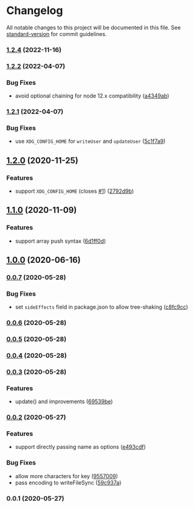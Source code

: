 # Changelog

All notable changes to this project will be documented in this file. See [standard-version](https://github.com/conventional-changelog/standard-version) for commit guidelines.

### [1.2.4](https://github.com/unjs/rc9/compare/v1.2.2...v1.2.4) (2022-11-16)

### [1.2.2](https://github.com/unjs/rc9/compare/v1.2.1...v1.2.2) (2022-04-07)


### Bug Fixes

* avoid optional chaining for node 12.x compatibility ([a4349ab](https://github.com/unjs/rc9/commit/a4349ab85606e71b65e6a4df70dc889d26223efd))

### [1.2.1](https://github.com/unjs/rc9/compare/v1.2.0...v1.2.1) (2022-04-07)


### Bug Fixes

* use `XDG_CONFIG_HOME` for `writeUser` and `updateUser` ([5c1f7a9](https://github.com/unjs/rc9/commit/5c1f7a9873302b9ae04bf2eb979a315caaa4ce96))

## [1.2.0](https://github.com/unjs/rc9/compare/v1.1.0...v1.2.0) (2020-11-25)


### Features

* support `XDG_CONFIG_HOME` (closes [#1](https://github.com/unjs/rc9/issues/1)) ([2792d9b](https://github.com/unjs/rc9/commit/2792d9b93d16771425a56a0166e3d2a3cac3fa34))

## [1.1.0](https://github.com/unjs/rc9/compare/v1.0.0...v1.1.0) (2020-11-09)


### Features

* support array push syntax ([6d1ff0d](https://github.com/unjs/rc9/commit/6d1ff0dff0dfb4fa94b3687f91a8b629c020ed54))

## [1.0.0](https://github.com/unjs/rc9/compare/v0.0.7...v1.0.0) (2020-06-16)

### [0.0.7](https://github.com/unjs/rc9/compare/v0.0.6...v0.0.7) (2020-05-28)


### Bug Fixes

* set `sideEffects` field in package.json to allow tree-shaking ([c8fc9cc](https://github.com/unjs/rc9/commit/c8fc9ccc8eeffe70f5cf6d8ae832989c9ce3bdb4))

### [0.0.6](https://github.com/unjs/rc9/compare/v0.0.5...v0.0.6) (2020-05-28)

### [0.0.5](https://github.com/unjs/rc9/compare/v0.0.4...v0.0.5) (2020-05-28)

### [0.0.4](https://github.com/unjs/rc9/compare/v0.0.3...v0.0.4) (2020-05-28)

### [0.0.3](https://github.com/unjs/rc9/compare/v0.0.2...v0.0.3) (2020-05-28)


### Features

* update() and improvements ([69539be](https://github.com/unjs/rc9/commit/69539bed862cf5659971329d2007e78d97bcd2a4))

### [0.0.2](https://github.com/unjs/rc9/compare/v0.0.1...v0.0.2) (2020-05-27)


### Features

* support directly passing name as options ([e493cdf](https://github.com/unjs/rc9/commit/e493cdf8fda7bda4eb2b95148485d8a008feff4c))


### Bug Fixes

* allow more characters for key ([9557009](https://github.com/unjs/rc9/commit/955700996ff0b9f3c34135adb42146d718df83a7))
* pass encoding to writeFileSync ([59c937a](https://github.com/unjs/rc9/commit/59c937a9a434e28d9e083db66b552383b61a975f))

### 0.0.1 (2020-05-27)
